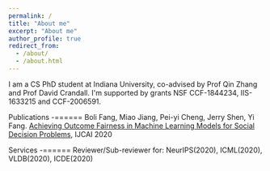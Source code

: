```yaml
---
permalink: /
title: "About me"
excerpt: "About me"
author_profile: true
redirect_from: 
  - /about/
  - /about.html
--- 
```

I am a CS PhD student at Indiana University, co-advised by Prof Qin Zhang and Prof David Crandall. I'm supported by grants NSF CCF-1844234, IIS-1633215 and CCF-2006591.  

Publications
-======
Boli Fang, Miao Jiang, Pei-yi Cheng, Jerry Shen, Yi Fang. [Achieving Outcome Fairness in Machine Learning Models for Social Decision Problems](https://www.ijcai.org/Proceedings/2020/62), IJCAI 2020


Services
-======
Reviewer/Sub-reviewer for: NeurIPS(2020), ICML(2020), VLDB(2020), ICDE(2020)
